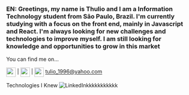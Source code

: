 ### EN: Greetings, my name is Thulio and I am a Information Technology student from São Paulo, Brazil. I'm currently studying with a focus on the front end, mainly in Javascript and React. I'm always looking for new challenges and technologies to improve myself. I am still looking for knowledge and opportunities to grow in this market

You can find me on...

<a href="https://www.linkedin.com/in/thulio-pereira/" target="blank"><img align="center" src="https://img.shields.io/badge/linkedin-%230077B5.svg?style=for-the-badge&logo=linkedin&logoColor=white" height="25" /></a>   |
<a href="https://www.instagram.com/stu.pereira/" target="blank"><img align="center" src="https://img.shields.io/badge/Instagram-%23E4405F.svg?style=for-the-badge&logo=Instagram&logoColor=white" height="25" /></a>   |
<a href="tulio_1996@yahoo.com"><img align="center" src="https://upload.wikimedia.org/wikipedia/commons/thumb/e/e0/Yahoo%21_Mail_icon_%282013-2019%29.png/640px-Yahoo%21_Mail_icon_%282013-2019%29.png" height="25" /></a> tulio_1996@yahoo.com

Technologies I Knew
![LinkedInkkkkkkkkkkk](https://img.shields.io/badge/linkedin-%230077B5.svg?style=for-the-badge&logo=linkedin&logoColor=white)




<!--
**thuliopereira/thuliopereira** is a ✨ _special_ ✨ repository because its `README.md` (this file) appears on your GitHub profile.

Here are some ideas to get you started:

- 🔭 I’m currently working on ...
- 🌱 I’m currently learning ...
- 👯 I’m looking to collaborate on ...
- 🤔 I’m looking for help with ...
- 💬 Ask me about ...
- 📫 How to reach me: ...
- 😄 Pronouns: ...
- ⚡ Fun fact: ...
-->
